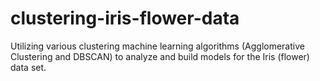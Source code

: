 # clustering-iris-flower-data
Utilizing various clustering machine learning algorithms (Agglomerative Clustering and DBSCAN) to analyze and build models for the Iris (flower) data set.
